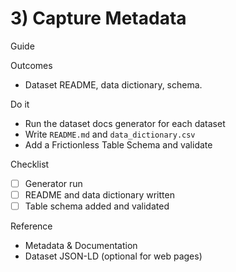 # 3) Capture Metadata

<span class="chip chip--guide">Guide</span>

Outcomes
- Dataset README, data dictionary, schema.

Do it
- Run the dataset docs generator for each dataset
- Write `README.md` and `data_dictionary.csv`
- Add a Frictionless Table Schema and validate

Checklist
- [ ] Generator run
- [ ] README and data dictionary written
- [ ] Table schema added and validated

Reference
- Metadata & Documentation
- Dataset JSON-LD (optional for web pages)

